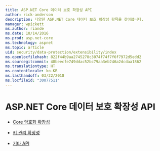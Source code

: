 ```yaml
---
title: ASP.NET Core 데이터 보호 확장성 API
author: rick-anderson
description: 다양한 ASP.NET Core 데이터 보호 확장성 항목을 찾아봅니다.
manager: wpickett
ms.author: riande
ms.date: 10/14/2016
ms.prod: asp.net-core
ms.technology: aspnet
ms.topic: article
uid: security/data-protection/extensibility/index
ms.openlocfilehash: 822f44b9aa2745278c3074f74f7f6f7972d5edd2
ms.sourcegitcommit: 48beecfe749ddac52bc79aa3eb246a2dcdaa1862
ms.translationtype: HT
ms.contentlocale: ko-KR
ms.lasthandoff: 03/22/2018
ms.locfileid: "30077511"
---
```

# <a name="aspnet-core-data-protection-extensibility-apis"></a>ASP.NET Core 데이터 보호 확장성 API

* [Core 암호화 확장성](xref:security/data-protection/extensibility/core-crypto)

* [키 관리 확장성](xref:security/data-protection/extensibility/key-management)

* [기타 API](xref:security/data-protection/extensibility/misc-apis)
